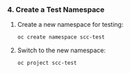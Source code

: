 
### 4. Create a Test Namespace

1. Create a new namespace for testing:
   ```sh
   oc create namespace scc-test
   ```
2. Switch to the new namespace:
   ```sh
   oc project scc-test
   ```
